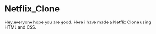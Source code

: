 # Netflix_Clone
Hey,everyone hope you are good.
Here i have made a Netflix Clone using HTML and CSS.
